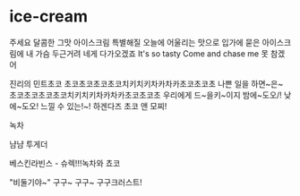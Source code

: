 # ice-cream
주세요 달콤한 그맛 아이스크림
특별해질 오늘에 어울리는 맛으로
입가에 묻은 아이스크림에
내 가슴 두근거려 네게 다가오겠죠
It's so tasty Come and chase me 못 참겠어

진리의 민트초코
초코초코초코초코치키치키차카차카초코초코초 나쁜 일을 하면~은~
초코초코초코초코치키치키차카차카초코초코초 우리에게 드~을키~이지
밤에~도오/! 낮에~도오! 느낄 수 있는!~!
하겐다즈 초코 앤 모찌!

녹차

냠냠 투게더

베스킨라빈스 - 슈렉!!!녹차와 쵸코

"비둘기야~"
구구~ 구구~ 구구크러스트!
